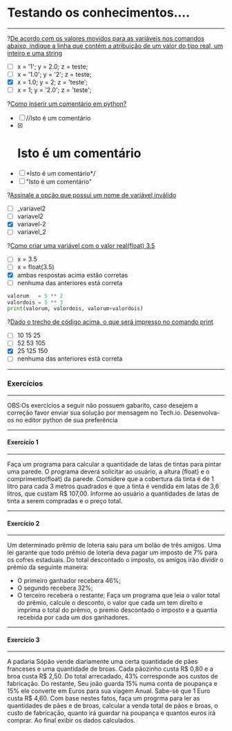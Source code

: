 # Testando os conhecimentos....
---
?[De acordo com os valores movidos para as variáveis nos comandos abaixo, indique a linha que contém a atribuição de um valor do tipo real, um inteiro e uma string](single)
-[ ] x = '1'; y = 2.0; z = teste; 
-[ ] x = '1.0'; y = '2'; z = teste; 
-[x] x = 1.0; y = 2; z = 'teste'; 
-[ ] x = 1; y = '2.0'; z = 'teste';    

?[Como inserir um comentário em python?](single)
-[ ] //Isto é um comentário
-[x] # Isto é um comentário
-[ ] \*Isto é um comentário*/
-[ ] "Isto é um comentário"

?[Assinale a opção que possui um nome de variável inválido](single)
-[ ] _variavel2
-[ ] variavel2
-[x] variavel-2
-[ ] variavel_2

?[Como criar uma variável com o valor real(float) 3.5](single)
-[ ] x = 3.5
-[ ] x = float(3.5)
-[x] ambas respostas acima estão corretas
-[ ] nenhuma das anteriores está correta

```python
valorum   = 5 ** 2
valordois = 5 ** 3
print(valorum, valordois, valorum+valordois)
```
?[Dado o trecho de código acima, o que será impresso no comando print](single)
-[ ] 10 15 25
-[ ] 52 53 105
-[x] 25 125 150
-[ ] nenhuma das anteriores está correta

---
### Exercícios
---

OBS:Os exercícios a seguir não possuem gabarito, caso desejem a correção favor enviar sua solução por mensagem no Tech.io. Desenvolva-os no editor python de sua preferência

---
 #### Exercício 1  
---

Faça um programa para calcular a quantidade de latas de tintas para pintar uma parede. O programa deverá solicitar ao usuário, a altura (float) e o comprimento(float) da parede. Considere que a cobertura da tinta é de 1 litro para cada 3 metros quadrados e que a tinta é vendida em latas de 3,6 litros, que custam R$ 107,00. Informe ao usuário a quantidades de latas de tinta a serem compradas e o preço total.

---
 #### Exercício 2  
---

Um determinado prêmio de loteria saiu para um bolão de três amigos. Uma lei garante que todo prêmio de loteria deva pagar um imposto de 7% para os cofres estaduais. Do total descontado o imposto, os amigos irão dividir o prêmio da seguinte maneira:

+ O primeiro ganhador recebera 46%;
+ O segundo recebera 32%;
+ O terceiro recebera o restante;
Faça um programa que leia o valor total do prêmio, calcule o desconto, o valor que cada um tem direito e imprima o total do prêmio, o premio descontado o imposto e a quantia recebida por cada um dos ganhadores.

---
 #### Exercício 3  
---

A padaria Sópão vende diariamente uma certa quantidade de pães franceses e uma quantidade de broas. Cada pãozinho custa R$ 0,80 e a broa custa R$ 2,50. Do total arrecadado, 43% corresponde aos custos de fabricação. Do restante, Seu joão guarda 15% numa conta de poupança e 15% ele converte em Euros para sua viagem Anual. Sabe-se que 1 Euro custa R$ 4,60. Com base nestes fatos, faça um progrma para ler as quantidades de pães e de broas, calcular a venda total de pãos e broas, o custo de fabricação, quanto irá guardar na poupança e quantos euros irá comprar. Ao final exibir os dados calculados.

